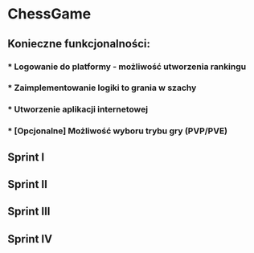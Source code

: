 # ChessGame
## Konieczne funkcjonalności:
### * Logowanie do platformy - możliwość utworzenia rankingu
### * Zaimplementowanie logiki to grania w szachy
### * Utworzenie aplikacji internetowej
### * [Opcjonalne] Możliwość wyboru trybu gry (PVP/PVE)


## Sprint I


## Sprint II


## Sprint III


## Sprint IV
